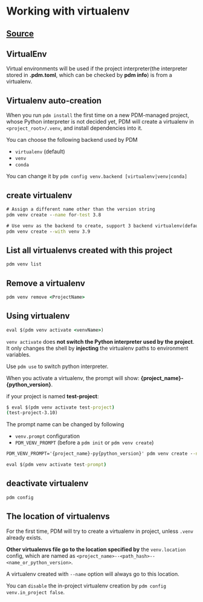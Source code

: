 # Working with virtualenv

## [Source](https://pdm.fming.dev/latest/usage/venv/)

## VirtualEnv

Virtual environments will be used if the project interpreter(the interpreter stored in **.pdm.toml**, which can be checked by **pdm info**) is from a virtualenv.

## Virtualenv auto-creation

When you run `pdm install` the first time on a new PDM-managed project, whose Python interpreter is not decided yet, PDM will create a virtualenv in `<project_root>/.venv`, and install dependencies into it.

You can choose the following backend used by PDM

- `virtualenv` (default)
- `venv`
- `conda`

You can change it by `pdm config venv.backend [virtualenv|venv|conda]`

## create virtualenv

```cmd
# Assign a different name other than the version string
pdm venv create --name for-test 3.8

# Use venv as the backend to create, support 3 backend virtualenv(default), venv, conda
pdm venv create --with venv 3.9
```

## List all virtualenvs created with this project

```cmd
pdm venv list
```

## Remove a virtualenv

```cmd
pdm venv remove <ProjectName>
```

## Using virtualenv

```cmd
eval $(pdm venv activate <venvName>)
```

`venv activate` does **not switch the Python interpreter used by the project**. It only changes the shell by **injecting** the virtualenv paths to environment variables.

Use `pdm use` to switch python interpreter.

When you activate a virtualenv, the prompt will show: **{project_name}-{python_version}**.

if your project is named **test-project**:

```cmd
$ eval $(pdm venv activate test-project)
(test-project-3.10)
```

The prompt name can be changed by following

- `venv.prompt` configuration
- `PDM_VENV_PROMPT` (before a `pdm init` or `pdm venv create`)

```cmd
PDM_VENV_PROMPT='{project_name}-py{python_version}' pdm venv create --name test-prompt

eval $(pdm venv activate test-prompt)
```

## deactivate virtualenv

```cmd
pdm config
```

## The location of virtualenvs

For the first time, PDM will try to create a virtualenv in project, unless `.venv` already exists.

**Other virtualenvs file go to the location specified by** the `venv.location` config, which are named as `<project_name>--<path_hash>--<name_or_python_version>`.

A virtualenv created with `--name` option will always go to this location.

You can `disable` the in-project virtualenv creation by `pdm config venv.in_project false`.
